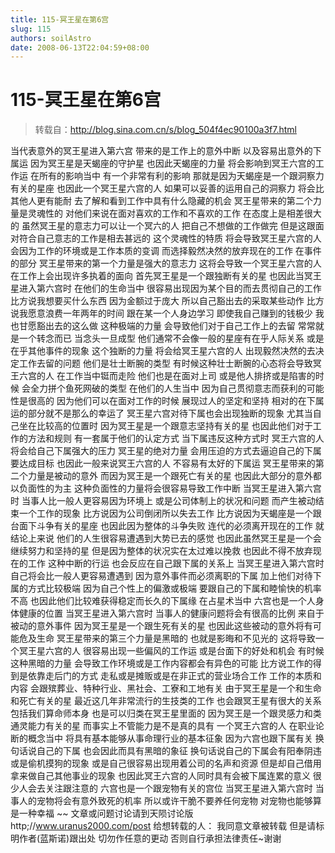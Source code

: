 ```yaml
---
title: 115-冥王星在第6宫
slug: 115
authors: soilAstro
date: 2008-06-13T22:04:59+08:00
---
```

# 115-冥王星在第6宫

> 转载自：http://blog.sina.com.cn/s/blog_504f4ec90100a3f7.html

当代表意外的冥王星进入第六宫
带来的是工作上的意外中断
以及容易出意外的下属运
因为冥王星是天蝎座的守护星
也因此天蝎座的力量
将会影响到冥王六宫的工作运
在所有的影响当中
有一个非常有利的影响
那就是因为天蝎座是一个跟洞察力有关的星座
也因此一个冥王星六宫的人
如果可以妥善的运用自己的洞察力
将会比其他人更有能耐
去了解和看到工作中具有什么隐藏的机会
冥王星带来的第二个力量是灵魂性的
对他们来说在面对喜欢的工作和不喜欢的工作
在态度上是相差很大的
虽然冥王星的意志力可以让一个冥六的人
把自己不想做的工作做完
但是这跟面对符合自己意志的工作是相去甚远的
这个灵魂性的特质
将会导致冥王星六宫的人
会因为工作的环境或是工作本质的变调
而选择毅然决然的放弃现在的工作
在事件的部分
冥王星带来的第一个力量是强大的意志力
这将会导致一个冥王星六宫的人
在工作上会出现许多执着的面向
首先冥王星是一个跟独断有关的星
也因此当冥王星进入第六宫时
在他们的生命当中
很容易出现因为某个目的而去贯彻自己的工作
比方说我想要买什么东西
因为金额过于庞大
所以自己豁出去的采取某些动作
比方说我愿意浪费一年两年的时间
跟在某一个人身边学习
即使我自己赚到的钱极少
我也甘愿豁出去的这么做
这种极端的力量
会导致他们对于自己工作上的去留
常常就是一个转念而已
当念头一旦成型
他们通常不会像一般的星座有在乎人际关系
或是在乎其他事件的现象
这个独断的力量
将会给冥王星六宫的人
出现毅然决然的去决定工作去留的问题
他们是壮士断腕的类型
有时候这种壮士断腕的心态将会导致冥王六宫的人
在工作当中铤而走险
他们也是在面对上司
或是他人排挤或是陷害的时候
会全力拼个鱼死网破的类型
在他们的人生当中
因为自己贯彻意志而获利的可能性是很高的
因为他们可以在面对工作的时候
展现过人的坚定和坚持
相对的在下属运的部分就不是那么的幸运了
冥王星六宫对待下属也会出现独断的现象
尤其当自己坐在比较高的位置时
因为冥王星是一个跟意志坚持有关的星
也因此他们对于工作的方法和规则
有一套属于他们的认定方式
当下属违反这种方式时
冥王六宫的人将会给自己下属强大的压力
冥王星的绝对力量
会用压迫的方式去逼迫自己的下属要达成目标
也因此一般来说冥王六宫的人
不容易有太好的下属运
冥王星带来的第二个力量是被动的意外
而因为冥王是一个跟死亡有关的星
也因此大部分的意外都以负面性的为主
这种负面性的力量将会很容易导致工作中断
当冥王星进入第六宫时
当事人比一般人更容易因为环境上
或是公司体制上的状况和问题
而产生被动结束一个工作的现象
比方说因为公司倒闭所以失去工作
比方说因为天蝎座是一个跟台面下斗争有关的星座
也因此因为整体的斗争失败
连代的必须离开现在的工作
就结论上来说
他们的人生很容易遭遇到大势已去的感觉
也因此虽然冥王星是一个会继续努力和坚持的星
但是因为整体的状况实在太过难以挽救
也因此不得不放弃现在的工作
这种中断的行运
也会反应在自己跟下属的关系上
当冥王星进入第六宫时
自己将会比一般人更容易遭遇到
因为意外事件而必须离职的下属
加上他们对待下属的方式比较极端
因为自己个性上的偏激或极端
要跟自己的下属和睦愉快的机率不高
也因此他们比较难获得稳定而长久的下属缘
在占星术当中
六宫也是一个人身体健康的位置
当冥王星进入第六宫时
当事人的健康问题将会有很高的比例
来自于被动的意外事件
因为冥王星是一个跟生死有关的星
也因此这些被动的意外将有可能危及生命
冥王星带来的第三个力量是黑暗的
也就是影晦和不见光的
这将导致一个冥王星六宫的人
很容易出现一些偏风的工作运
或是台面下的好处和机会
有时候这种黑暗的力量
会导致工作环境或是工作内容都会有异色的可能
比方说工作的得到是依靠走后门的方式
走私或是摊贩或是在非正式的营业场合工作
工作的本质和内容
会跟殡葬业、特种行业、黑社会、工寮和工地有关
由于冥王星是一个和生命和死亡有关的星
最近这几年非常流行的生技类的工作
也会跟冥王星有很大的关系
包括我们算命师本身
也是可以归类在冥王星里面的
因为冥王是一个跟灵感力和类通灵能力有关的星
而事实上不管能力是不是真的具有
一个冥王六宫的人
在职业论断的概念当中
将具有基本能够从事命理行业的基本征象
因为六宫也跟下属有关
换句话说自己的下属
也会因此而具有黑暗的象征
换句话说自己的下属会有阳奉阴违
或是偷机摸狗的现象
或是自己很容易出现用着公司的名声和资源
但是却自己借用拿来做自己其他事业的现象
也因此冥王六宫的人同时具有会被下属连累的意义
很少人会去关注跟注意的
六宫也是一个跟宠物有关的宫位
当冥王星进入第六宫时
当事人的宠物将会有意外致死的机率
所以或许干脆不要养任何宠物
对宠物也能够算是一种幸福
~~
文章或问题讨论请到天陨讨论版
http;//www.uranus2000.com/post
给想转载的人：
我同意文章被转载
但是请标明作者(蓝斯诺)跟出处
切勿作任意的更动
否则自行承担法律责任~谢谢


  